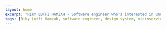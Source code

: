 ```yaml
---
layout: home
excerpt: "RIKY LUTFI HAMZAH - Software engineer who's interested in understanding how to design software systems, so as to maximize the productivity of development teams."
tags: [Riky Lutfi Hamzah, software engineer, design system, microservices]
---
```

